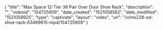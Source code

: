 {
    "title": "Max Space 12-Tier 36 Pair Over Door Shoe Rack",
    "description": "",
    "videoid": "154725909",
    "date_created": "1521058582",
    "date_modified": "1521058925",
    "type": "captivate",
    "layout": "video",
    "url": "\/v\/ms228-od-shoe-rack-63469615-mp4\/154725909"
}